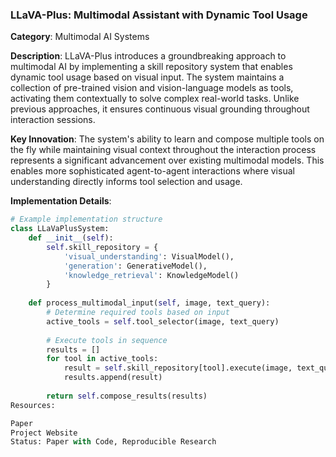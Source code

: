 ### LLaVA-Plus: Multimodal Assistant with Dynamic Tool Usage

**Category**: Multimodal AI Systems

**Description**: 
LLaVA-Plus introduces a groundbreaking approach to multimodal AI by implementing a skill repository system that enables dynamic tool usage based on visual input. The system maintains a collection of pre-trained vision and vision-language models as tools, activating them contextually to solve complex real-world tasks. Unlike previous approaches, it ensures continuous visual grounding throughout interaction sessions.

**Key Innovation**: 
The system's ability to learn and compose multiple tools on the fly while maintaining visual context throughout the interaction process represents a significant advancement over existing multimodal models. This enables more sophisticated agent-to-agent interactions where visual understanding directly informs tool selection and usage.

**Implementation Details**:
```python
# Example implementation structure
class LLaVaPlusSystem:
    def __init__(self):
        self.skill_repository = {
            'visual_understanding': VisualModel(),
            'generation': GenerativeModel(),
            'knowledge_retrieval': KnowledgeModel()
        }
    
    def process_multimodal_input(self, image, text_query):
        # Determine required tools based on input
        active_tools = self.tool_selector(image, text_query)
        
        # Execute tools in sequence
        results = []
        for tool in active_tools:
            result = self.skill_repository[tool].execute(image, text_query)
            results.append(result)
            
        return self.compose_results(results)
Resources:

Paper
Project Website
Status: Paper with Code, Reproducible Research
